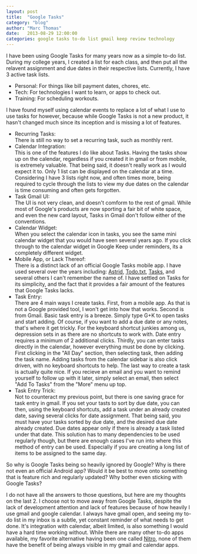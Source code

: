 ```yaml
---
layout: post
title:  "Google Tasks"
category: "blog"
author: "Marc Thomas"
date:   2013-08-29 12:00:00
categories: google tasks to-do list gmail keep review technology
---
```


I have been using Google Tasks for many years now as a simple to-do list. During my college years, I created a list for each class, and then put all the relavent assignment and due dates in their respective lists. Currently, I have 3 active task lists.

<ul>
	<li>Personal: For things like bill payment dates, chores, etc.</li>
	<li>Tech: For technologies I want to learn, or apps to check out.</li>
	<li>Training: For scheduling workouts.</li>
</ul>

I have found myself using calendar events to replace a lot of what I use to use tasks for however, because while Google Tasks is not a new product, it hasn't changed much since its inception and is missing a lot of features.

<ul>
	<li>Recurring Tasks:</li> 
		There is still no way to set a recurring task, such as monthly rent.
	<li>Calendar Integration:</li> 
		This is one of the features I do like about Tasks. Having the tasks show up on the calendar, regardless if you created it in gmail or from mobile, is extremely valuable. That being said, it doesn't really work as I would expect it to. Only 1 list can be displayed on the calendar at a time. Considering I have 3 lists right now, and often times more, being required to cycle through the lists to view my due dates on the calendar is time consuming and often gets forgotten.
	<li>Task Gmail UI:</li>
		The UI is not very clean, and doesn't comform to the rest of gmail. While most of Google's products are now sporting a fair bit of white space, and even the new card layout, Tasks in Gmail don't follow either of the conventions.
	<li>Calendar Widget:</li>
 		When you select the calendar icon in tasks, you see the same mini calendar widget that you would have seen several years ago. If you click through to the calendar widget in Google Keep under reminders, its a completely different widget.
 	<li>Mobile App, or Lack Thereof:</li>
 		There is a distinct lack of an official Google Tasks mobile app. I have used several over the years including: <a href ='http://astrid.com/'> Astrid</a>, <a href='http://todotxt.com/'> Todo.txt</a>, <a href='https://play.google.com/store/apps/details?id=ch.teamtasks.tasks.paid&amp;hl=en'>Tasks</a>, and several others I can't remember the name of. I have settled on Tasks for its simplicity, and the fact that it provides a fair amount of the features that Google Tasks lacks.
 	<li>Task Entry:</li>
 		There are 4 main ways I create tasks. First, from a mobile app. As that is not a Google provided tool, I won't get into how that works. Second is from Gmail. Basic task entry is a breeze. Simply type G+K to open tasks and start adding. Of course, if you want to add a due date or any notes, that's where it get trickly. For the keyboard shortcut junkies among us, depression sets in as there are no shortcuts to work with. Date entry requires a minimum of 2 additional clicks. Thirdly, you can enter tasks directly in the calendar, however everything must be done by clicking. First clicking in the "All Day" section, then selecting task, then adding the task name. Adding tasks from the calendar sidebar is also click driven, with no keyboard shortcuts to help. The last way to create a task is actually quite nice. If you recieve an email and you want to remind yourself to follow up with it later, simply select an email, then select "Add To Tasks" from the "More" menu up top.
 	<li>Task Entry Trick:</li>
 		Not to counteract my previous point, but there is one saving grace for task entry in gmail. If you set your tasts to sort by due date, you can then, using the keyboard shortcuts, add a task under an already created date, saving several clicks for date assignment. That being said, you must have your tasks sorted by due date, and the desired due date already created. Due dates appear only if there is already a task listed under that date. This solution has to many dependencies to be used regularly though, but there are enough cases I've run into where this method of entry can be used. Especially if you are creating a long list of items to be assigned to the same day.
</ul>


So why is Google Tasks being so heavily ignored by Google? Why is there not even an official Android app? Would it be best to move onto something that is feature rich and regularly updated? Why bother even sticking with Google Tasks?

I do not have all the answers to those questions, but here are my thoughts on the last 2. I choose not to move away from Google Tasks, despite the lack of development attention and lack of features because of how heavily I use gmail and google calendar. I always have gmail open, and seeing my to-do list in my inbox is a subtle, yet constant reminder of what needs to get done. It's integration with calendar, albeit limited, is also something I would have a hard time working without. While there are many other to-do apps available, my favorite alternative having been one called <a href="http://nitrotasks.com/#" target="_blank"> Nitro</a>, none of them have the benefit of being always visible in my gmail and calendar apps.


